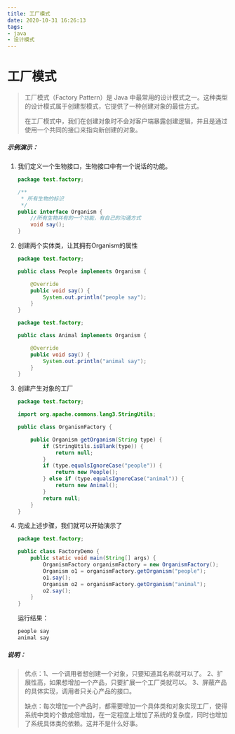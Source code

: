 ```yaml
---
title: 工厂模式
date: 2020-10-31 16:26:13
tags:
- java
- 设计模式
---
```


# 工厂模式

>工厂模式（Factory Pattern）是 Java 中最常用的设计模式之一。这种类型的设计模式属于创建型模式，它提供了一种创建对象的最佳方式。
>
>在工厂模式中，我们在创建对象时不会对客户端暴露创建逻辑，并且是通过使用一个共同的接口来指向新创建的对象。

##### 示例演示：

1. 我们定义一个生物接口，生物接口中有一个说话的功能。

   ```java
   package test.factory;
   
   /**
    * 所有生物的标识
    */
   public interface Organism {
       //所有生物共有的一个功能，有自己的沟通方式
       void say();
   }
   ```

2. 创建两个实体类，让其拥有Organism的属性

   ```java
   package test.factory;
   
   public class People implements Organism {
   
       @Override
       public void say() {
           System.out.println("people say");
       }
   }
   ```

   ```java
   package test.factory;
   
   public class Animal implements Organism {
   
       @Override
       public void say() {
           System.out.println("animal say");
       }
   }
   ```

3. 创建产生对象的工厂

   ```java
   package test.factory;
   
   import org.apache.commons.lang3.StringUtils;
   
   public class OrganismFactory {
   
       public Organism getOrganism(String type) {
           if (StringUtils.isBlank(type)) {
               return null;
           }
           if (type.equalsIgnoreCase("people")) {
               return new People();
           } else if (type.equalsIgnoreCase("animal")) {
               return new Animal();
           }
           return null;
       }
   }
   ```

4. 完成上述步骤，我们就可以开始演示了

   ```java
   package test.factory;
   
   public class FactoryDemo {
       public static void main(String[] args) {
           OrganismFactory organismFactory = new OrganismFactory();
           Organism o1 = organismFactory.getOrganism("people");
           o1.say();
           Organism o2 = organismFactory.getOrganism("animal");
           o2.say();
       }
   }
   ```

   运行结果：

   ```java
   people say
   animal say
   ```

##### 说明：

> 优点：1、一个调用者想创建一个对象，只要知道其名称就可以了。 2、扩展性高，如果想增加一个产品，只要扩展一个工厂类就可以。 3、屏蔽产品的具体实现，调用者只关心产品的接口。
>
> 缺点：每次增加一个产品时，都需要增加一个具体类和对象实现工厂，使得系统中类的个数成倍增加，在一定程度上增加了系统的复杂度，同时也增加了系统具体类的依赖。这并不是什么好事。